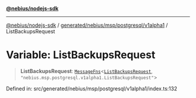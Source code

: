 [**@nebius/nodejs-sdk**](../../../../../../README.md)

---

[@nebius/nodejs-sdk](../../../../../../README.md) / [generated/nebius/msp/postgresql/v1alpha1](../README.md) / ListBackupsRequest

# Variable: ListBackupsRequest

> **ListBackupsRequest**: [`MessageFns`](../../../../../../runtime/protos/core/interfaces/MessageFns.md)\<[`ListBackupsRequest`](../interfaces/ListBackupsRequest.md), `"nebius.msp.postgresql.v1alpha1.ListBackupsRequest"`\>

Defined in: src/generated/nebius/msp/postgresql/v1alpha1/index.ts:132
